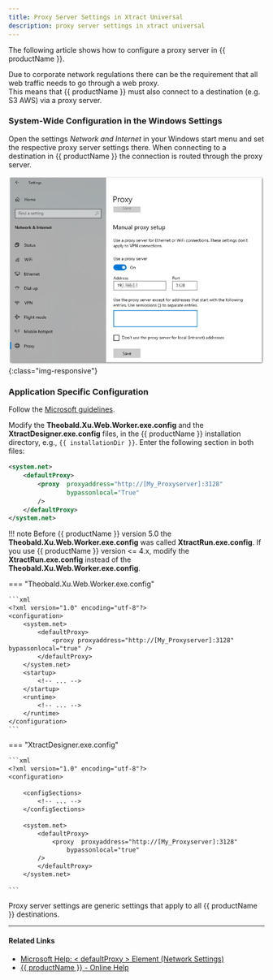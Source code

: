 ```yaml
---
title: Proxy Server Settings in Xtract Universal
description: proxy server settings in xtract universal
---
```


The following article shows how to configure a proxy server in {{ productName }}. 

Due to corporate network regulations there can be the requirement that all web traffic needs to go through a web proxy. <br>
This means that {{ productName }} must also connect to a destination (e.g. S3 AWS) via a proxy server. <br>


### System-Wide Configuration in the Windows Settings

Open the settings *Network and Internet* in your Windows start menu and set the respective proxy server settings there. 
When connecting to a destination in {{ productName }} the connection is routed through the proxy server. 

![XU-proxy-settings-01](../assets/images/xu/articles/xu-proxy-settings-01.png){:class="img-responsive"}

### Application Specific Configuration

Follow the [Microsoft guidelines](https://docs.microsoft.com/en-us/dotnet/framework/network-programming/proxy-configuration).

Modify the **Theobald.Xu.Web.Worker.exe.config** and the **XtractDesigner.exe.config** files, in the {{ productName }} installation directory, e.g., `{{ installationDir }}`. 
Enter the following section in both files: 

```xml title="Proxy Configuration"
<system.net>
    <defaultProxy>
        <proxy  proxyaddress="http://[My_Proxyserver]:3128"
                bypassonlocal="True"
        />
    </defaultProxy>
</system.net>
```

!!! note
    Before {{ productName }} version 5.0 the **Theobald.Xu.Web.Worker.exe.config** was called **XtractRun.exe.config**.
    If you use {{ productName }} version <= 4.x, modify the **XtractRun.exe.config** instead of the **Theobald.Xu.Web.Worker.exe.config**.

=== "Theobald.Xu.Web.Worker.exe.config"

	```xml
	<?xml version="1.0" encoding="utf-8"?>
	<configuration>
		<system.net>
			<defaultProxy>
				<proxy proxyaddress="http://[My_Proxyserver]:3128" bypassonlocal="true" />
			</defaultProxy>
		</system.net>
		<startup>
			<!-- ... -->
		</startup>
		<runtime>
			<!-- ... -->
		</runtime>
	</configuration>
	```

=== "XtractDesigner.exe.config"

	```xml
	<?xml version="1.0" encoding="utf-8"?>
	<configuration>
	​
		<configSections>
			<!-- ... -->
		</configSections>
	​
		<system.net>  
			<defaultProxy>  
				<proxy  proxyaddress="http://[My_Proxyserver]:3128"
					bypassonlocal="true"  
			/>  
			</defaultProxy>  
		</system.net>
		
	```

Proxy server settings are generic settings that apply to all {{ productName }} destinations.

*****
#### Related Links

- [Microsoft Help: < defaultProxy > Element (Network Settings)](https://docs.microsoft.com/en-us/dotnet/framework/configure-apps/file-schema/network/defaultproxy-element-network-settings)
- [{{ productName }} - Online Help](https://help.theobald-software.com/en/xtract-universal/)











